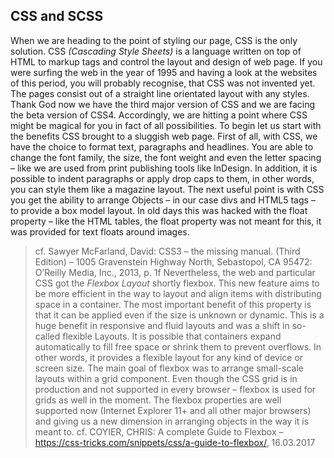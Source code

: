 ## CSS and SCSS

When we are heading to the point of styling our page, CSS is the only solution. CSS *(Cascading Style Sheets)* is a language written on top of HTML to markup tags and control the layout and design of web page. If you were surfing the web in the year of 1995 and having a look at the websites of this period, you will probably recognise, that CSS was not invented yet. The pages consist out of a straight line orientated layout with any styles. Thank God now we have the third major version of CSS and we are facing the beta version of CSS4. Accordingly, we are hitting a point where CSS might be magical for you in fact of all possibilities. To begin let us start with the benefits CSS brought to a sluggish web page. First of all, with CSS, we have the choice to format text, paragraphs and headlines. You are able to change the font family, the size, the font weight and even the letter spacing – like we are used from print publishing tools like InDesign. In addition, it is possible to indent paragraphs or apply drop caps to them, in other words, you can style them like a magazine layout. The next useful point is with CSS you get the ability to arrange Objects – in our case divs and HTML5 tags – to provide a box model layout. In old days this was hacked with the float property – like the HTML tables, the float property was not meant for this, it was provided for text floats around images. 
> cf. Sawyer McFarland, David: CSS3 – the missing manual. (Third Edition) – 1005 Gravenstein Highway North, Sebastopol, CA 95472: O’Reilly Media, Inc., 2013, p. 1f
Nevertheless, the web and particular CSS got the *Flexbox Layout* shortly flexbox. This new feature aims to be more efficient in the way to layout and align items with distributing space in a container. The most important benefit of this property is that it can be applied even if the size is unknown or dynamic. This is a huge benefit in responsive and fluid layouts and was a shift in so-called flexible Layouts. It is possible that containers expand automatically to fill free space or shrink them to prevent overflows. In other words, it provides a flexible layout for any kind of device or screen size. The main goal of flexbox was to arrange small-scale layouts within a grid component. Even though the CSS grid is in production and not supported in every browser – flexbox is used for grids as well in the moment. The flexbox properties are well supported now (Internet Explorer 11+ and all other major browsers) and giving us a new dimension in arranging objects in the way it is meant to.
> cf. COYIER, CHRIS: A complete Guide to Flexbox – https://css-tricks.com/snippets/css/a-guide-to-flexbox/, 16.03.2017